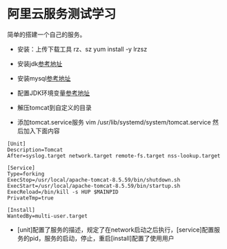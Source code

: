 # 阿里云服务测试学习
简单的搭建一个自己的服务。

- 安装：上传下载工具 rz、sz
yum install -y lrzsz
- 安装jdk[参考地址](https://www.cnblogs.com/shearson-797log/p/11053834.html)
- 安装mysql[参考地址](https://blog.csdn.net/u014643282/article/details/89883081)
- 配置JDK环境变量[参考地址](https://www.cnblogs.com/lenmom/p/9494877.html)
- 解压tomcat到自定义的目录

- 添加tomcat.service服务
vim /usr/lib/systemd/system/tomcat.service 然后加入下面内容
````
[Unit]
Description=Tomcat
After=syslog.target network.target remote-fs.target nss-lookup.target
 
[Service]
Type=forking
ExecStop=/usr/local/apache-tomcat-8.5.59/bin/shutdown.sh
ExecStart=/usr/local/apache-tomcat-8.5.59/bin/startup.sh
ExecReload=/bin/kill -s HUP $MAINPID
PrivateTmp=true
 
[Install]
WantedBy=multi-user.target
 ````
 
- [unit]配置了服务的描述，规定了在network启动之后执行，[service]配置服务的pid，服务的启动，停止，重启[install]配置了使用用户